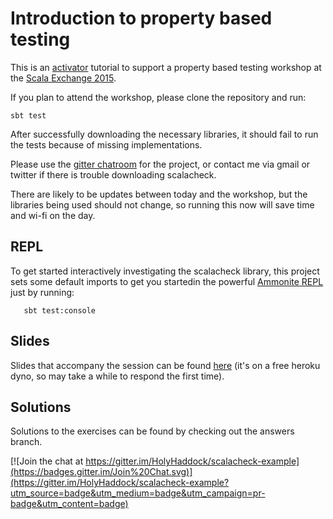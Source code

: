 # Introduction to property based testing

This is an [activator](https://typesafe.com/activator) tutorial to support a property based testing workshop at the [Scala Exchange 2015](http://scala.exchange).

If you plan to attend the workshop, please clone the repository and run:

```
sbt test
```

After successfully downloading the necessary libraries, it should fail to run the tests because of missing implementations.

Please use the [gitter chatroom](https://gitter.im/HolyHaddock/scalacheck-example) for the project, or contact me via gmail or twitter if there is trouble downloading scalacheck.

There are likely to be updates between today and the workshop, but the libraries being used should not change, so running this now will save time and wi-fi on the day.

## REPL

To get started interactively investigating the scalacheck library, this project sets some default imports to get you startedin  the powerful [Ammonite REPL](https://lihaoyi.github.io/Ammonite/#Ammonite-REPL) just by running:

```
   sbt test:console
```

## Slides

Slides that accompany the session can be found [here](https://goo.gl/zytQHm) (it's on a free heroku dyno, so may take a while to respond the first time).

## Solutions

Solutions to the exercises can be found by checking out the answers branch.

[![Join the chat at https://gitter.im/HolyHaddock/scalacheck-example](https://badges.gitter.im/Join%20Chat.svg)](https://gitter.im/HolyHaddock/scalacheck-example?utm_source=badge&utm_medium=badge&utm_campaign=pr-badge&utm_content=badge)
